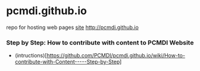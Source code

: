 pcmdi.github.io
===============

repo for hosting web pages
[site](http://pcmdi.github.io) http://pcmdi.github.io

### Step by Step: How to contribute with content to PCMDI Website 
*  (intructions)[https://github.com/PCMDI/pcmdi.github.io/wiki/How-to-contribute-with-Content-----Step-by-Step]
